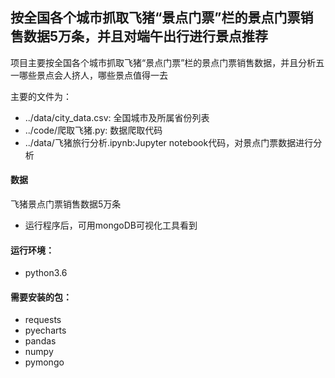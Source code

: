 ##  按全国各个城市抓取飞猪“景点门票”栏的景点门票销售数据5万条，并且对端午出行进行景点推荐

项目主要按全国各个城市抓取飞猪“景点门票”栏的景点门票销售数据，并且分析五一哪些景点会人挤人，哪些景点值得一去


主要的文件为：
- ../data/city_data.csv: 全国城市及所属省份列表
- ../code/爬取飞猪.py: 数据爬取代码
- ../data/飞猪旅行分析.ipynb:Jupyter notebook代码，对景点门票数据进行分析

#### 数据
飞猪景点门票销售数据5万条

- 运行程序后，可用mongoDB可视化工具看到

#### 运行环境：
- python3.6

#### 需要安装的包：
- requests
- pyecharts
- pandas
- numpy
- pymongo

